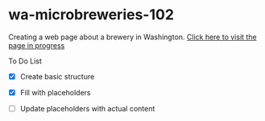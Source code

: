 # wa-microbreweries-102

Creating a web page about a brewery in Washington.
[Click here to visit the page in progress](https://jnelsonholding.github.io/wa-microbreweries-102/)

To Do List

- [x] Create basic structure
- [x] Fill with placeholders
- [ ] Update placeholders with actual content


